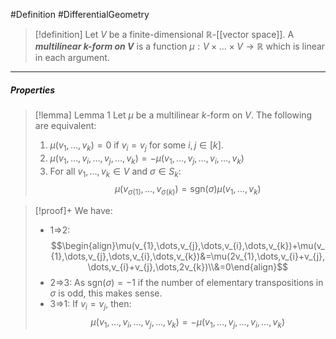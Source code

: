 #Definition #DifferentialGeometry 

> [!definition]
> Let $V$ be a finite-dimensional $\mathbb{R}$-[[vector space]]. A ***multilinear $k$-form on $V$*** is a function $\mu:V\times\dots \times V\to \mathbb{R}$ which is linear in each argument.
---
##### Properties
> [!lemma] Lemma 1
> Let $\mu$ be a multilinear $k$-form on $V$. The following are equivalent:
> 1. $\mu(v_{1},\dots,v_{k})=0$ if $v_{i}=v_{j}$ for some $i,j\in[k]$.
> 2. $\mu(v_{1},\dots,v_{i},\dots,v_{j},\dots,v_{k})=-\mu(v_{1},\dots,v_{j},\dots,v_{i},\dots,v_{k})$
> 3. For all $v_{1},\dots,v_{k}\in V$ and $\sigma\in S_{k}$: $$\mu(v_{\sigma(1)},\dots,v_{\sigma(k)})=\text{sgn}(\sigma)\mu(v_{1},\dots,v_{k})$$

> [!proof]+
> We have:
> - 1=>2: $$\begin{align}\mu(v_{1},\dots,v_{j},\dots,v_{i},\dots,v_{k})+\mu(v_{1},\dots,v_{j},\dots,v_{i},\dots,v_{k})&=\mu(2v_{1},\dots,v_{i}+v_{j},\dots,v_{i}+v_{j},\dots,2v_{k})\\&=0\end{align}$$
> - 2=>3: As $\text{sgn}(\sigma)=-1$ if the number of elementary transpositions in $\sigma$ is odd, this makes sense.
> - 3=>1: If $v_{i}=v_{j}$, then: $$\mu(v_{1},\dots,v_{i},\dots,v_{j},\dots,v_{k})=-\mu(v_{1},\dots,v_{j},\dots,v_{i},\dots,v_{k})$$ 